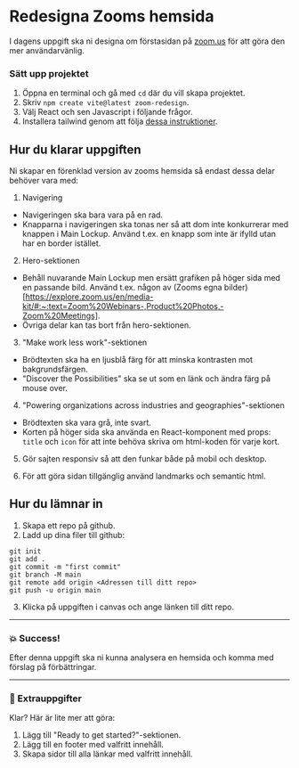 # Redesigna Zooms hemsida

I dagens uppgift ska ni designa om förstasidan på [zoom.us](https://zoom.us/) för att göra den mer användarvänlig.

### Sätt upp projektet

1. Öppna en terminal och gå med `cd` där du vill skapa projektet.
2. Skriv `npm create vite@latest zoom-redesign`.
3. Välj React och sen Javascript i följande frågor.
4. Installera tailwind genom att följa [dessa instruktioner](https://tailwindcss.com/docs/guides/vite).

## Hur du klarar uppgiften

Ni skapar en förenklad version av zooms hemsida så endast dessa delar behöver vara med:

1. Navigering

- Navigeringen ska bara vara på en rad.
- Knapparna i navigeringen ska tonas ner så att dom inte konkurrerar med knappen i Main Lockup. Använd t.ex. en knapp som inte är ifylld utan har en border istället.

2. Hero-sektionen

- Behåll nuvarande Main Lockup men ersätt grafiken på höger sida med en passande bild. Använd t.ex. någon av (Zooms egna bilder)[https://explore.zoom.us/en/media-kit/#:~:text=Zoom%20Webinars-,Product%20Photos,-Zoom%20Meetings]. 
- Övriga delar kan tas bort från hero-sektionen.

3. "Make work less work"-sektionen

- Brödtexten ska ha en ljusblå färg för att minska kontrasten mot bakgrundsfärgen.
- "Discover the Possibilities" ska se ut som en länk och ändra färg på mouse over.

4. "Powering organizations across industries and geographies"-sektionen

- Brödtexten ska vara grå, inte svart.
- Korten på höger sida ska använda en React-komponent med props: `title` och `icon` för
  att inte behöva skriva om html-koden för varje kort.

5. Gör sajten responsiv så att den funkar både på mobil och desktop.

6. För att göra sidan tillgänglig använd landmarks och semantic html.

## Hur du lämnar in

1. Skapa ett repo på github.
2. Ladd up dina filer till github:

```
git init
git add .
git commit -m "first commit"
git branch -M main
git remote add origin <Adressen till ditt repo>
git push -u origin main
```

3. Klicka på uppgiften i canvas och ange länken till ditt repo.


---

### :boom: Success!

Efter denna uppgift ska ni kunna analysera en hemsida och komma med förslag på förbättringar.

---

### :runner: Extrauppgifter

Klar? Här är lite mer att göra:

1. Lägg till "Ready to get started?"-sektionen.
1. Lägg till en footer med valfritt innehåll.
1. Skapa sidor till alla länkar med valfritt innehåll.
